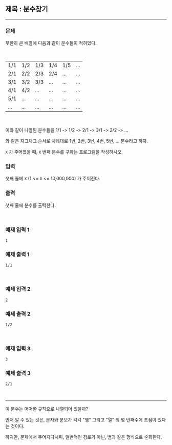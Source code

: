## 제목 : 분수찾기

---

### 문제

무한히 큰 배열에 다음과 같이 분수들이 적혀있다.

<br/>

|     |     |     |     |     |     |
|-----|-----|-----|-----|-----|-----|
| 1/1 | 1/2 | 1/3 | 1/4 | 1/5 | ... |
| 2/1 | 2/2 | 2/3 | 2/4 | ... | ... |
| 3/1 | 3/2 | 3/3 | ... | ... | ... |
| 4/1 | 4/2 | ... | ... | ... | ... |
| 5/1 | ... | ... | ... | ... | ... |
| ... | ... | ... | ... | ... | ... |

<br/>

이와 같이 나열된 분수들을 1/1 -> 1/2 -> 2/1 -> 3/1 -> 2/2 -> ... 

와 같은 지그재그 순서로 차례대로 1번, 2번, 3번, 4번, 5번, ... 분수라고 하자.

`X` 가 주어졌을 때, `X` 번째 분수를 구하는 프로그램을 작성하시오.

### 입력

첫째 줄에 `X` (1 <= `X` <= 10,000,000) 가 주어진다.

### 출력

첫째 줄에 분수를 출력한다.

<br/>

### 예제 입력 1

```text
1
```

### 예제 출력 1

```text
1/1
```

<br/>

### 예제 입력 2

```text
2
```

### 예제 출력 2

```text
1/2
```

<br/>

### 예제 입력 3

```text
3
```

### 예제 출력 3

```text
2/1
```

<br/>

---

이 분수는 어떠한 규칙으로 나열되어 있을까?

먼저 알 수 있는 것은, 분자와 분모가 각각 "행" 그리고 "열" 의 몇 번째수에 초점이 있다는 것이다.

하지만, 문제에서 주어지다시피, 일반적인 경로가 아닌, 뱀과 같은 형식으로 순회한다.

<br/>


